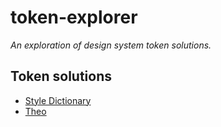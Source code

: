 # token-explorer

_An exploration of design system token solutions._

## Token solutions

* [Style Dictionary](https://amzn.github.io/style-dictionary/)
* [Theo](https://github.com/salesforce-ux/theo)
